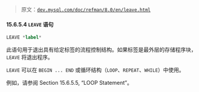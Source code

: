 > 原文：[`dev.mysql.com/doc/refman/8.0/en/leave.html`](https://dev.mysql.com/doc/refman/8.0/en/leave.html)

#### 15.6.5.4 `LEAVE` 语句

```sql
LEAVE *label*
```

此语句用于退出具有给定标签的流程控制结构。如果标签是最外层的存储程序块，`LEAVE` 将退出程序。

`LEAVE` 可以在 `BEGIN ... END` 或循环结构（`LOOP`、`REPEAT`、`WHILE`）中使用。

例如，请参阅 Section 15.6.5.5, “LOOP Statement”。
